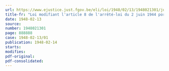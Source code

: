 ```yaml
---
url: https://www.ejustice.just.fgov.be/eli/loi/1948/02/13/1948021301/justel
title-fr: "Loi modifiant l'article 8 de l'arrêté-loi du 2 juin 1944 portant obligation de restituer certaines sommes ou valeurs et instituant un séquestre des biens des personnes obligées à cette restitution"
date: 1948-02-13
source:
number: 1948021301
page: 888888
case: 1948-02-13/01
publication: 1948-02-14
starts:
modifies:
pdf-original:
pdf-consolidated:
---
```


